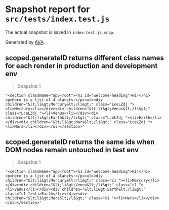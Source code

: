 # Snapshot report for `src/tests/index.test.js`

The actual snapshot is saved in `index.test.js.snap`.

Generated by [AVA](https://ava.li).

## scoped.generateID returns different class names for each render in production and development env

> Snapshot 1

    '<section className="app-root"><h1 id="welcome-heading">Hi!</h1><p>Here is a list of 4 planets:</p><ul><div children="&lt;li&gt;Mercury&lt;/li&gt;" class="LceLZdj "><li>Mercury</li></div><div children="&lt;li&gt;Venus&lt;/li&gt;" class="LceLZdj "><li>Venus</li></div><div children="&lt;li&gt;Earth&lt;/li&gt;" class="LceLZdj "><li>Earth</li></div><div children="&lt;li&gt;Mars&lt;/li&gt;" class="LceLZdj "><li>Mars</li></div></ul></section>'

## scoped.generateID returns the same ids when DOM nodes remain untouched in test env

> Snapshot 1

    '<section className="app-root"><h1 id="welcome-heading">Hi!</h1><p>Here is a list of 4 planets:</p><ul><div children="&lt;li&gt;Mercury&lt;/li&gt;" class="c1 "><li>Mercury</li></div><div children="&lt;li&gt;Venus&lt;/li&gt;" class="c1 "><li>Venus</li></div><div children="&lt;li&gt;Earth&lt;/li&gt;" class="c1 "><li>Earth</li></div><div children="&lt;li&gt;Mars&lt;/li&gt;" class="c1 "><li>Mars</li></div></ul></section>'

